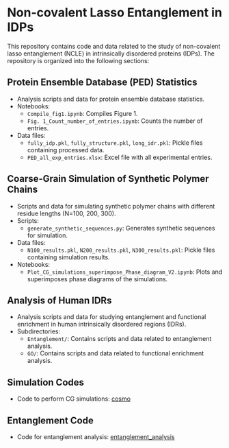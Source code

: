 # Non-covalent Lasso Entanglement in IDPs

This repository contains code and data related to the study of non-covalent lasso entanglement (NCLE) in intrinsically disordered proteins (IDPs). The repository is organized into the following sections:

## Protein Ensemble Database (PED) Statistics
- Analysis scripts and data for protein ensemble database statistics.
- Notebooks:
  - `Compile_fig1.ipynb`: Compiles Figure 1.
  - `Fig. 1_Count_number_of_entries.ipynb`: Counts the number of entries.
- Data files:
  - `fully_idp.pkl`, `fully_structure.pkl`, `long_idr.pkl`: Pickle files containing processed data.
  - `PED_all_exp_entries.xlsx`: Excel file with all experimental entries.

## Coarse-Grain Simulation of Synthetic Polymer Chains
- Scripts and data for simulating synthetic polymer chains with different residue lengths (N=100, 200, 300).
- Scripts:
  - `generate_synthetic_sequences.py`: Generates synthetic sequences for simulation.
- Data files:
  - `N100_results.pkl`, `N200_results.pkl`, `N300_results.pkl`: Pickle files containing simulation results.
- Notebooks:
  - `Plot_CG_simulations_superimpose_Phase_diagram_V2.ipynb`: Plots and superimposes phase diagrams of the simulations.

## Analysis of Human IDRs
- Analysis scripts and data for studying entanglement and functional enrichment in human intrinsically disordered regions (IDRs).
- Subdirectories:
  - `Entanglement/`: Contains scripts and data related to entanglement analysis.
  - `GO/`: Contains scripts and data related to functional enrichment analysis.

## Simulation Codes
- Code to perform CG simulations: [cosmo](https://github.com/vuqv/cosmo)

## Entanglement Code
- Code for entanglement analysis: [entanglement_analysis](https://github.com/vuqv/entanglement_analysis)